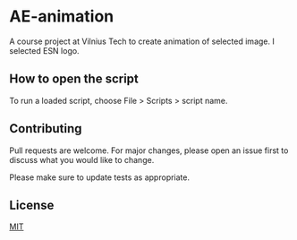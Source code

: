 # AE-animation

A course project at Vilnius Tech to create animation of selected image. I selected ESN logo.

## How to open the script

To run a loaded script, choose File > Scripts > script name. 

## Contributing

Pull requests are welcome. For major changes, please open an issue first to discuss what you would like to change.

Please make sure to update tests as appropriate.

## License

[MIT](https://choosealicense.com/licenses/mit/)
